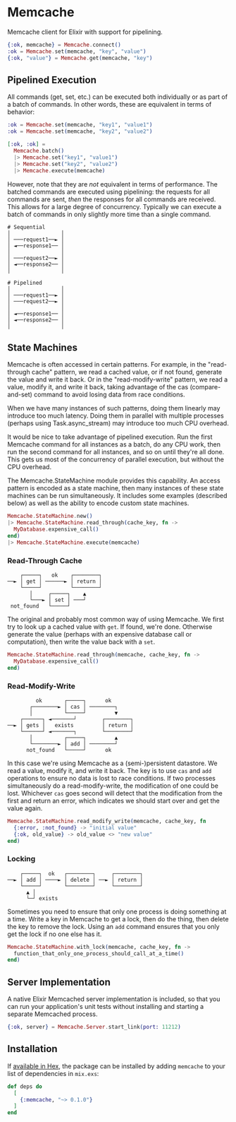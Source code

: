 # Memcache

Memcache client for Elixir with support for pipelining.

```elixir
{:ok, memcache} = Memcache.connect()
:ok = Memcache.set(memcache, "key", "value")
{:ok, "value"} = Memcache.get(memcache, "key")
```

## Pipelined Execution

All commands (get, set, etc.) can be executed both individually or as part of
a batch of commands. In other words, these are equivalent in terms of
behavior:

```elixir
:ok = Memcache.set(memcache, "key1", "value1")
:ok = Memcache.set(memcache, "key2", "value2")
```

```elixir
[:ok, :ok] =
  Memcache.batch()
  |> Memcache.set("key1", "value1")
  |> Memcache.set("key2", "value2")
  |> Memcache.execute(memcache)
```

However, note that they are *not* equivalent in terms of performance. The
batched commands are executed using pipelining: the requests for all commands
are sent, *then* the responses for all commands are received. This allows for
a large degree of concurrency. Typically we can execute a batch of commands
in only slightly more time than a single command.

    # Sequential
    │                │
    │ ───request1──► │
    │ ◄──response1── │
    │                │
    │ ───request2──► │
    │ ◄──response2── │
    │                │

    # Pipelined
    │                │
    │ ───request1──► │
    │ ───request2──► │
    │                │
    │ ◄──response1── │
    │ ◄──response2── │
    │                │

## State Machines

Memcache is often accessed in certain patterns. For example, in
the "read-through cache" pattern, we read a cached value, or if not found,
generate the value and write it back. Or in the "read-modify-write" pattern,
we read a value, modify it, and write it back, taking advantage of the cas
(compare-and-set) command to avoid losing data from race conditions.

When we have many instances of such patterns, doing them linearly may
introduce too much latency. Doing them in parallel with multiple processes
(perhaps using Task.async_stream) may introduce too much CPU overhead.

It would be nice to take advantage of pipelined execution. Run the first
Memcache command for all instances as a batch, do any CPU work, then run the
second command for all instances, and so on until they're all done. This gets
us most of the concurrency of parallel execution, but without the CPU
overhead.

The Memcache.StateMachine module provides this capability. An access pattern
is encoded as a state machine, then many instances of these state machines
can be run simultaneously. It includes some examples (described below) as well
as the ability to encode custom state machines.

```elixir
Memcache.StateMachine.new()
|> Memcache.StateMachine.read_through(cache_key, fn ->
  MyDatabase.expensive_call()
end)
|> Memcache.StateMachine.execute(memcache)
```

### Read-Through Cache

        ┌─────┐   ok    ┌────────┐
    ──► │ get │ ──────► │ return │
        └─────┘         └────────┘
           │     ┌─────┐    ▲
           └───► │ set │ ───┘
     not_found   └─────┘

The original and probably most common way of using Memcache. We first try to
look up a cached value with `get`. If found, we're done. Otherwise generate
the value (perhaps with an expensive database call or computation), then
write the value back with a `set`.

```elixir
Memcache.StateMachine.read_through(memcache, cache_key, fn ->
  MyDatabase.expensive_call()
end)
```

### Read-Modify-Write

             ok       ┌─────┐      ok
           ┌────────► │ cas │ ────────┐
           │          └─────┘         ▼
        ┌──────┐ ◄───────┘        ┌────────┐
    ──► │ gets │   exists         │ return │
        └──────┘ ◄───────┐        └────────┘
           │          ┌─────┐         ▲
           └────────► │ add │ ────────┘
          not_found   └─────┘      ok

In this case we're using Memcache as a (semi-)persistent datastore. We read a
value, modify it, and write it back. The key is to use `cas` and `add`
operations to ensure no data is lost to race conditions. If two processes
simultaneously do a read-modify-write, the modification of one could be lost.
Whichever `cas` goes second will detect that the modification from the first
and return an error, which indicates we should start over and get the value
again.

```elixir
Memcache.StateMachine.read_modify_write(memcache, cache_key, fn
  {:error, :not_found} -> "initial value"
  {:ok, old_value} -> old_value <> "new value"
end)
```

### Locking

        ┌─────┐  ok   ┌────────┐     ┌────────┐
    ──► │ add │ ────► │ delete │ ──► │ return │
        └─────┘       └────────┘     └────────┘
          ▲ │
          └─┘ exists

Sometimes you need to ensure that only one process is doing something at a
time. Write a key in Memcache to get a lock, then do the thing, then delete
the key to remove the lock. Using an `add` command ensures that you only get
the lock if no one else has it.

```elixir
Memcache.StateMachine.with_lock(memcache, cache_key, fn ->
  function_that_only_one_process_should_call_at_a_time()
end)
```

## Server Implementation

A native Elixir Memcached server implementation is included, so that you can
run your application's unit tests without installing and starting a separate
Memcached process.

```elixir
{:ok, server} = Memcache.Server.start_link(port: 11212)
```

## Installation

If [available in Hex](https://hex.pm/docs/publish), the package can be installed
by adding `memcache` to your list of dependencies in `mix.exs`:

```elixir
def deps do
  [
    {:memcache, "~> 0.1.0"}
  ]
end
```
